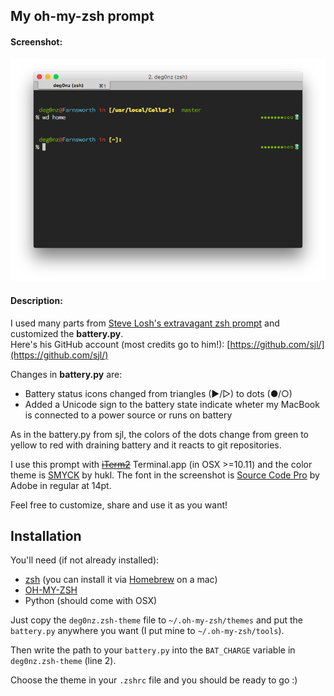 ## My oh-my-zsh prompt

#### Screenshot:

![Screenshot of my zsh prompt](./img/deg0nz_oh-my-zsh_prompt.png)

#### Description:

I used many parts from [Steve Losh's extravagant zsh prompt](http://stevelosh.com/blog/2010/02/my-extravagant-zsh-prompt/) and customized the **battery.py**.   
Here's his GitHub account (most credits go to him!): [https://github.com/sjl/](https://github.com/sjl/)

Changes in **battery.py** are:

* Battery status icons changed from triangles (▶/▷) to dots (●/○)
* Added a Unicode sign to the battery state indicate wheter my MacBook is connected to a power source or runs on battery

As in the battery.py from sjl, the colors of the dots change from green to yellow to red with draining battery and it reacts to git repositories.

I use this prompt with ~~[iTerm2](https://www.iterm2.com)~~ Terminal.app (in OSX >=10.11) and the color theme is [SMYCK](http://color.smyck.org) by hukl.
The font in the screenshot is [Source Code Pro](https://github.com/adobe-fonts/source-code-pro) by Adobe in regular at 14pt.

Feel free to customize, share and use it as you want!

## Installation

You'll need (if not already installed):

* [zsh](http://www.zsh.org) (you can install it via [Homebrew](http://brew.sh) on a mac)
* [OH-MY-ZSH](https://github.com/robbyrussell/oh-my-zsh)
* Python (should come with OSX)

Just copy the `deg0nz.zsh-theme` file to `~/.oh-my-zsh/themes` and put the `battery.py` anywhere you want (I put mine to `~/.oh-my-zsh/tools`).  

Then write the path to your `battery.py` into the `BAT_CHARGE` variable in `deg0nz.zsh-theme` (line 2).

Choose the theme in your `.zshrc` file and you should be ready to go :)
